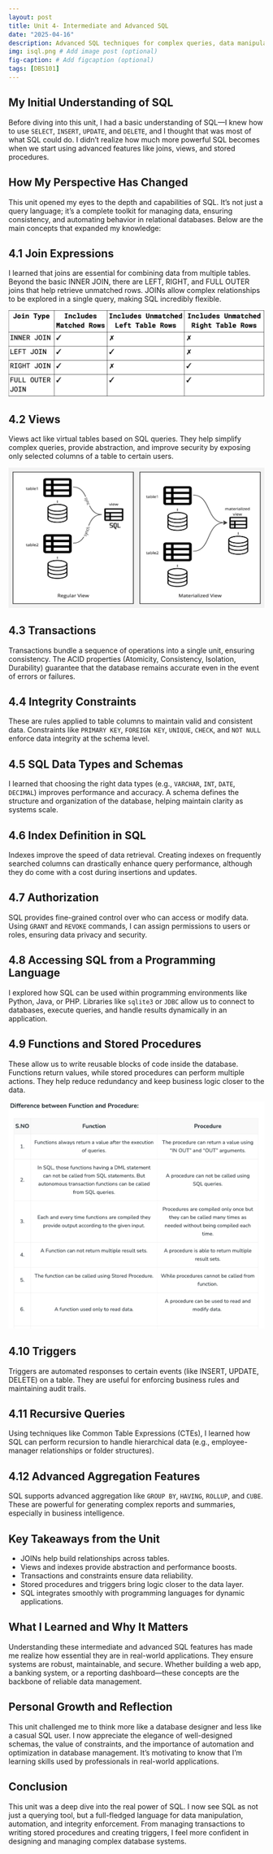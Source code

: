 ```yaml
---
layout: post
title: Unit 4- Intermediate and Advanced SQL
date: "2025-04-16"
description: Advanced SQL techniques for complex queries, data manipulation, and efficient database management.
img: isql.png # Add image post (optional)
fig-caption: # Add figcaption (optional)
tags: [DBS101]
---
```


## My Initial Understanding of SQL

Before diving into this unit, I had a basic understanding of SQL—I knew how to use `SELECT`, `INSERT`, `UPDATE`, and `DELETE`, and I thought that was most of what SQL could do. I didn’t realize how much more powerful SQL becomes when we start using advanced features like joins, views, and stored procedures.

## How My Perspective Has Changed

This unit opened my eyes to the depth and capabilities of SQL. It’s not just a query language; it’s a complete toolkit for managing data, ensuring consistency, and automating behavior in relational databases. Below are the main concepts that expanded my knowledge:

## 4.1 Join Expressions

I learned that joins are essential for combining data from multiple tables. Beyond the basic INNER JOIN, there are LEFT, RIGHT, and FULL OUTER joins that help retrieve unmatched rows. JOINs allow complex relationships to be explored in a single query, making SQL incredibly flexible.

![join](/assets/img/join.png)

## 4.2 Views

Views act like virtual tables based on SQL queries. They help simplify complex queries, provide abstraction, and improve security by exposing only selected columns of a table to certain users.

![view](/assets/img/view.png)

## 4.3 Transactions

Transactions bundle a sequence of operations into a single unit, ensuring consistency. The ACID properties (Atomicity, Consistency, Isolation, Durability) guarantee that the database remains accurate even in the event of errors or failures.

## 4.4 Integrity Constraints

These are rules applied to table columns to maintain valid and consistent data. Constraints like `PRIMARY KEY`, `FOREIGN KEY`, `UNIQUE`, `CHECK`, and `NOT NULL` enforce data integrity at the schema level.

## 4.5 SQL Data Types and Schemas

I learned that choosing the right data types (e.g., `VARCHAR`, `INT`, `DATE`, `DECIMAL`) improves performance and accuracy. A schema defines the structure and organization of the database, helping maintain clarity as systems scale.

## 4.6 Index Definition in SQL

Indexes improve the speed of data retrieval. Creating indexes on frequently searched columns can drastically enhance query performance, although they do come with a cost during insertions and updates.

## 4.7 Authorization

SQL provides fine-grained control over who can access or modify data. Using `GRANT` and `REVOKE` commands, I can assign permissions to users or roles, ensuring data privacy and security.

## 4.8 Accessing SQL from a Programming Language

I explored how SQL can be used within programming environments like Python, Java, or PHP. Libraries like `sqlite3` or `JDBC` allow us to connect to databases, execute queries, and handle results dynamically in an application.

## 4.9 Functions and Stored Procedures

These allow us to write reusable blocks of code inside the database. Functions return values, while stored procedures can perform multiple actions. They help reduce redundancy and keep business logic closer to the data.

![fnp](/assets/img/fnp.png)

## 4.10 Triggers

Triggers are automated responses to certain events (like INSERT, UPDATE, DELETE) on a table. They are useful for enforcing business rules and maintaining audit trails.

## 4.11 Recursive Queries

Using techniques like Common Table Expressions (CTEs), I learned how SQL can perform recursion to handle hierarchical data (e.g., employee-manager relationships or folder structures).

## 4.12 Advanced Aggregation Features

SQL supports advanced aggregation like `GROUP BY`, `HAVING`, `ROLLUP`, and `CUBE`. These are powerful for generating complex reports and summaries, especially in business intelligence.


## Key Takeaways from the Unit

* JOINs help build relationships across tables.
* Views and indexes provide abstraction and performance boosts.
* Transactions and constraints ensure data reliability.
* Stored procedures and triggers bring logic closer to the data layer.
* SQL integrates smoothly with programming languages for dynamic applications.


## What I Learned and Why It Matters

Understanding these intermediate and advanced SQL features has made me realize how essential they are in real-world applications. They ensure systems are robust, maintainable, and secure. Whether building a web app, a banking system, or a reporting dashboard—these concepts are the backbone of reliable data management.


## Personal Growth and Reflection

This unit challenged me to think more like a database designer and less like a casual SQL user. I now appreciate the elegance of well-designed schemas, the value of constraints, and the importance of automation and optimization in database management. It’s motivating to know that I’m learning skills used by professionals in real-world applications.


## Conclusion

This unit was a deep dive into the real power of SQL. I now see SQL as not just a querying tool, but a full-fledged language for data manipulation, automation, and integrity enforcement. From managing transactions to writing stored procedures and creating triggers, I feel more confident in designing and managing complex database systems.